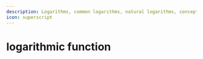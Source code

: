 ```yaml
---
description: Logarithms, common logarithms, natural logarithms, concepts of bases, and etc.
icon: superscript
---
```


# logarithmic function
